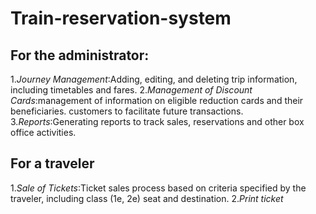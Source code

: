# Train-reservation-system

## For the administrator:
1.*Journey Management*:Adding, editing, and deleting trip information,
 including timetables and fares.
2.*Management of Discount Cards*:management of information on eligible
reduction cards and their beneficiaries. customers to facilitate future
transactions.
3.*Reports*:Generating reports to track sales, reservations and other box    office activities.

## For a traveler
1.*Sale of Tickets*:Ticket sales process based on criteria specified by the
 traveler, including class (1e, 2e) seat and destination.
2.*Print ticket*
